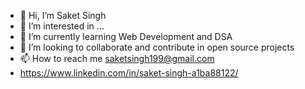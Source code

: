 - 👋 Hi, I’m Saket Singh
- 👀 I’m interested in ...
- 🌱 I’m currently learning Web Development and DSA
- 💞️ I’m looking to collaborate and contribute in open source projects
- 📫 How to reach me saketsingh199@gmail.com
- https://www.linkedin.com/in/saket-singh-a1ba88122/

<!---
saketsingh199/saketsingh199 is a ✨ special ✨ repository because its `README.md` (this file) appears on your GitHub profile.
You can click the Preview link to take a look at your changes.
--->
